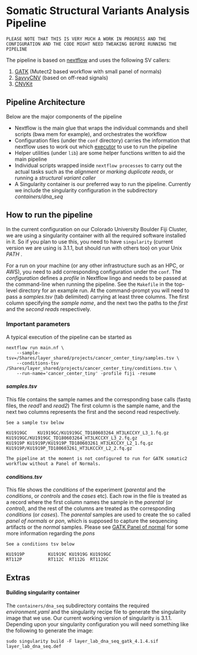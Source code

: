 # Somatic Structural Variants Analysis Pipeline
 `PLEASE NOTE THAT THIS IS VERY MUCH A WORK IN PROGRESS AND THE CONFIGURATION AND THE CODE MIGHT NEED TWEAKING BEFORE RUNNING THE PIPELINE`

The pipeline is based on [nextflow](https://www.nextflow.io) and uses the following SV callers:
1. [GATK](https://gatk.broadinstitute.org/hc/en-us/articles/360035535892-Somatic-copy-number-variant-discovery-CNVs-) (Mutect2 based workflow with small panel of normals)
2. [SavvyCNV](https://github.com/rdemolgen/SavvySuite) (based on off-read signals)
3. [CNVKit](https://cnvkit.readthedocs.io/en/stable/)

## Pipeline Architecture
Below are the major components of the pipeline
- Nextflow is the main glue that wraps the individual commands and shell scripts (bwa mem for example), and orchestrates the workflow
- Configuration files (under the `conf` directory) carries the information that nextflow uses to work out which [executor](https://www.nextflow.io/docs/latest/executor.html) to use to run the pipeline
- Helper utilities (under `lib`) are some helper functions written to aid the main pipeline
- Individual scripts wrapped inside `nextflow processes` to carry out the actual tasks such as the *alignment* or *marking duplicate reads*, or running a *structural variant caller*
- A Singularity container is our preferred way to run the pipeline. Currently we include the singularity configuration in the subdirectory *containers/dna_seq*

## How to run the pipeline
In the current configuration on our Colorado University Boulder Fiji Cluster, we are using a singularity container with all the required software installed in it. So if you plan to use this, you need to have `singularity` (current version we are using is 3.1.1, but should run with others too) on your Unix *PATH* .

For a run on your machine (or any other infrastructure such as an HPC, or AWS), you need to add corresponding configuration under the `conf`. The *configuration* defines a *profile* in Nextflow lingo and needs to be passed at the command-line when running the pipeline. See the `Makefile` in the top-level directory for an example run. At the command-prompt you will need to pass a *samples.tsv* (tab delimited) carrying at least three columns. The first column specifying the *sample name*, and the next two the paths to the *first* and the *second reads* respectively.
### Important parameters
A typical execution of the pipeline can be started as

    nextflow run main.nf \
		--sample-tsv=/Shares/layer_shared/projects/cancer_center_tiny/samples.tsv \
		--conditions-tsv /Shares/layer_shared/projects/cancer_center_tiny/conditions.tsv \
		--run-name='cancer_center_tiny' -profile fiji -resume
#### *samples.tsv*
This file contains the sample names and the corresponding base calls (fastq files, the *read1* and *read2*)
The first column is the sample name, and the next two columns represents the first and the second read respectively. 

`See a sample tsv below`

    KU1919GC	KU1919GC/KU1919GC_TD180603264_HT3LKCCXY_L3_1.fq.gz	KU1919GC/KU1919GC_TD180603264_HT3LKCCXY_L3_2.fq.gz
    KU1919P	KU1919P/KU1919P_TD180603261_HT3LKCCXY_L2_1.fq.gz	KU1919P/KU1919P_TD180603261_HT3LKCCXY_L2_2.fq.gz
`The pipeline at the moment is not configured to run for GATK somatic2 workflow without a Panel of Normals.`

#### *conditions.tsv*
This file shows the *conditions* of the experiment (*parental* and the *conditions*, or *controls* and the *cases* etc). Each row in the file is treated as a record where the first column names the sample in the *parental* (or *control*), and the rest of the columns are treated as the corresponding *conditions* (or *cases*). The *parental* samples are used to create the so called *panel of normals* or *pon*, which is supposed to capture the sequencing artifacts or the *normal* samples. Please see [GATK Panel of normal](https://gatk.broadinstitute.org/hc/en-us/articles/360035890631-Panel-of-Normals-PON-) for some more information regarding the *pons*

`See a conditions tsv below`

    KU1919P         KU1919C KU1919G KU1919GC
    RT112P          RT112C  RT112G  RT112GC

## Extras
#### Building singularity container
The `containers/dna_seq` subdirectory contains the required *environment.yaml* and the singularity recipe file to generate the singularity image that we use. Our current working version of singularity is 3.1.1. Depending upon your singularity configuration you will need something like the following to generate the image:

    sudo singularity build -F layer_lab_dna_seq_gatk_4.1.4.sif layer_lab_dna_seq.def

